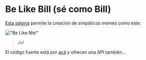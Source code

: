 # Be Like Bill (sé como Bill)

[Esta página](http://belikebill.azurewebsites.net/) permite la creación de simpáticos memes como este:

!["Be Like Me!"](/data/MB_be.jpg)

> Ja!

El código fuente está por [acá](https://github.com/gautamkrishnar/Be-Like-Bill) y ofrecen una API también...
